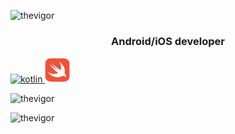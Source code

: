 <p align="left"> <img src="https://komarev.com/ghpvc/?username=thevigor&label=Profile%20views&color=0e75b6&style=flat" alt="thevigor" /> </p>

<h3 align="center">Android/iOS developer</h3>

<p align="left"> <a href="https://kotlinlang.org" target="_blank" rel="noreferrer"> <img src="https://www.vectorlogo.zone/logos/kotlinlang/kotlinlang-icon.svg" alt="kotlin" width="40" height="40"/> </a> <a href="https://developer.apple.com/swift/" target="_blank" rel="noreferrer"> <img src="https://raw.githubusercontent.com/devicons/devicon/master/icons/swift/swift-original.svg" alt="swift" width="40" height="40"/> </a>   </p>

<p align="left"><img src="https://purenative-github-readme-stats.vercel.app/api/top-langs/?username=TheVigor&layout=compact&locale=en&exclude_repo=SvonlyFans,comixGAN" alt="thevigor" /></p>

<p align="left"><img src="https://purenative-github-readme-stats.vercel.app/api?username=TheVigor&count_private=true&show_icons=true&theme=dracula&locale=en" alt="thevigor" /></p>

